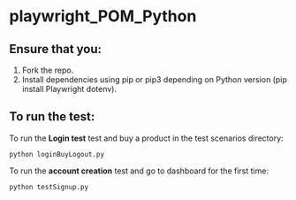 # playwright_POM_Python

## Ensure that you:
1. Fork the repo.
2. Install dependencies using pip or pip3 depending on Python version (pip install Playwright dotenv).

## To run the test:
To run the **Login test** test and buy a product in the test scenarios directory:

`python loginBuyLogout.py`

To run the **account creation** test and go to dashboard for the first time:

`python testSignup.py`
